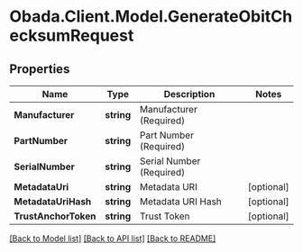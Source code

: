 
# Obada.Client.Model.GenerateObitChecksumRequest

## Properties

Name | Type | Description | Notes
------------ | ------------- | ------------- | -------------
**Manufacturer** | **string** | Manufacturer (Required) | 
**PartNumber** | **string** | Part Number (Required) | 
**SerialNumber** | **string** | Serial Number (Required) | 
**MetadataUri** | **string** | Metadata URI | [optional] 
**MetadataUriHash** | **string** | Metadata URI Hash | [optional] 
**TrustAnchorToken** | **string** | Trust Token | [optional] 

[[Back to Model list]](../README.md#documentation-for-models)
[[Back to API list]](../README.md#documentation-for-api-endpoints)
[[Back to README]](../README.md)

